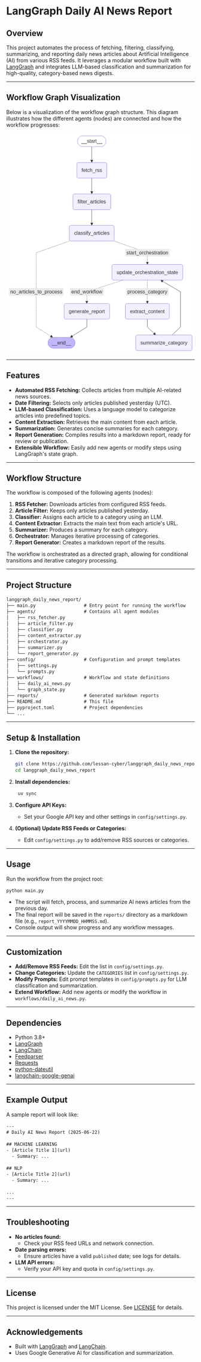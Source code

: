 # LangGraph Daily AI News Report

## Overview

This project automates the process of fetching, filtering, classifying, summarizing, and reporting daily news articles about Artificial Intelligence (AI) from various RSS feeds. It leverages a modular workflow built with [LangGraph](https://github.com/langchain-ai/langgraph) and integrates LLM-based classification and summarization for high-quality, category-based news digests.

---

## Workflow Graph Visualization

Below is a visualization of the workflow graph structure. This diagram illustrates how the different agents (nodes) are connected and how the workflow progresses:

![Workflow Graph](workflow_graph.png)

---

## Features

- **Automated RSS Fetching:** Collects articles from multiple AI-related news sources.
- **Date Filtering:** Selects only articles published yesterday (UTC).
- **LLM-based Classification:** Uses a language model to categorize articles into predefined topics.
- **Content Extraction:** Retrieves the main content from each article.
- **Summarization:** Generates concise summaries for each category.
- **Report Generation:** Compiles results into a markdown report, ready for review or publication.
- **Extensible Workflow:** Easily add new agents or modify steps using LangGraph's state graph.

---

## Workflow Structure

The workflow is composed of the following agents (nodes):

1. **RSS Fetcher:** Downloads articles from configured RSS feeds.
2. **Article Filter:** Keeps only articles published yesterday.
3. **Classifier:** Assigns each article to a category using an LLM.
4. **Content Extractor:** Extracts the main text from each article's URL.
5. **Summarizer:** Produces a summary for each category.
6. **Orchestrator:** Manages iterative processing of categories.
7. **Report Generator:** Creates a markdown report of the results.

The workflow is orchestrated as a directed graph, allowing for conditional transitions and iterative category processing.

---

## Project Structure

```
langgraph_daily_news_report/
├── main.py                  # Entry point for running the workflow
├── agents/                  # Contains all agent modules
│   ├── rss_fetcher.py
│   ├── article_filter.py
│   ├── classifier.py
│   ├── content_extractor.py
│   ├── orchestrator.py
│   ├── summarizer.py
│   └── report_generator.py
├── config/                  # Configuration and prompt templates
│   ├── settings.py
│   └── prompts.py
├── workflows/               # Workflow and state definitions
│   ├── daily_ai_news.py
│   └── graph_state.py
├── reports/                 # Generated markdown reports
├── README.md                # This file
├── pyproject.toml           # Project dependencies
└── ...
```

---

## Setup & Installation

1. **Clone the repository:**
   ```bash
   git clone https://github.com/lessan-cyber/langgraph_daily_news_report
   cd langgraph_daily_news_report
   ```

2. **Install dependencies:**
   ```bash
    uv sync
   ```

3. **Configure API Keys:**
   - Set your Google API key and other settings in `config/settings.py`.

4. **(Optional) Update RSS Feeds or Categories:**
   - Edit `config/settings.py` to add/remove RSS sources or categories.

---

## Usage

Run the workflow from the project root:

```bash
python main.py
```

- The script will fetch, process, and summarize AI news articles from the previous day.
- The final report will be saved in the `reports/` directory as a markdown file (e.g., `report_YYYYMMDD_HHMMSS.md`).
- Console output will show progress and any workflow messages.

---

## Customization

- **Add/Remove RSS Feeds:** Edit the list in `config/settings.py`.
- **Change Categories:** Update the `CATEGORIES` list in `config/settings.py`.
- **Modify Prompts:** Edit prompt templates in `config/prompts.py` for LLM classification and summarization.
- **Extend Workflow:** Add new agents or modify the workflow in `workflows/daily_ai_news.py`.

---

## Dependencies

- Python 3.8+
- [LangGraph](https://github.com/langchain-ai/langgraph)
- [LangChain](https://github.com/langchain-ai/langchain)
- [Feedparser](https://pythonhosted.org/feedparser/)
- [Requests](https://docs.python-requests.org/)
- [python-dateutil](https://dateutil.readthedocs.io/)
- [langchain-google-genai](https://python.langchain.com/docs/integrations/chat/google_genai)

---

## Example Output

A sample report will look like:

```
---
# Daily AI News Report (2025-06-22)

## MACHINE LEARNING
- [Article Title 1](url)
  - Summary: ...

## NLP
- [Article Title 2](url)
  - Summary: ...

...
---
```

---

## Troubleshooting

- **No articles found:**
  - Check your RSS feed URLs and network connection.
- **Date parsing errors:**
  - Ensure articles have a valid `published` date; see logs for details.
- **LLM API errors:**
  - Verify your API key and quota in `config/settings.py`.

---

## License

This project is licensed under the MIT License. See [LICENSE](LICENSE) for details.

---

## Acknowledgements

- Built with [LangGraph](https://github.com/langchain-ai/langgraph) and [LangChain](https://github.com/langchain-ai/langchain).
- Uses Google Generative AI for classification and summarization.

